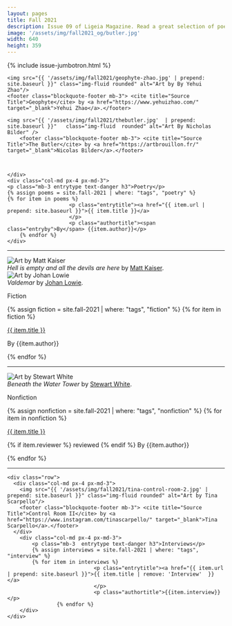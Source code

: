 ```yaml
---
layout: pages
title: Fall 2021
description: Issue 09 of Ligeia Magazine. Read a great selection of poetry, fiction, nonfiction, and interviews.
image: '/assets/img/fall2021_og/butler.jpg'
width: 640
height: 359
---
```

{% include issue-jumbotron.html %}
<div class="container mt-4">

<div class="row">
	<div class="col-md px-4 px-md-3">

	<img src="{{ '/assets/img/fall2021/geophyte-zhao.jpg' | prepend: site.baseurl }}" class="img-fluid rounded" alt="Art by By Yehui Zhao"/>
	<footer class="blockquote-footer mb-3"> <cite title="Source Title">Geophyte</cite> by <a href="https://www.yehuizhao.com/" target="_blank">Yehui Zhao</a>.</footer>

	<img src="{{ '/assets/img/fall2021/thebutler.jpg'  | prepend: site.baseurl }}"   class="img-fluid  rounded" alt="Art By Nicholas Bilder" />
		<footer class="blockquote-footer mb-3"> <cite title="Source Title">The Butler</cite> by <a href="https://artbrouillon.fr/" target="_blank">Nicolas Bilder</a>.</footer>



	</div>
	<div class="col-md px-4 px-md-3">
	<p class="mb-3 entrytype text-danger h3">Poetry</p>
	{% assign poems = site.fall-2021 | where: "tags", "poetry" %}
	{% for item in poems %}
						<p class="entrytitle"><a href="{{ item.url | prepend: site.baseurl }}">{{ item.title }}</a>
						</p>
						<p class="authortitle"><span class="entryby">By</span> {{item.author}}</p>
	    {% endfor %}
	</div>
</div>
<hr />

<div class="row">
		<div class="col-md px-4 px-md-3">
		<img src="{{ '/assets/img/fall2021/matt_kaiser_art.jpg' | prepend: site.baseurl }}" class="img-fluid rounded" alt="Art by Matt Kaiser"/>
		<footer class="blockquote-footer mb-3"> <cite title="Source Title">Hell is empty and all the devils are here</cite> by <a href="https://www.instagram.com/mattkaiserart/" target="_blank">Matt Kaiser</a>.</footer>
		<img src="{{ '/assets/img/fall2021/lowie1.jpg' | prepend: site.baseurl }}"   class="img-fluid  rounded" alt="Art by Johan Lowie" />
		<footer class="blockquote-footer mb-3"> <cite title="Source Title">Valdemar</cite> by <a href="https://www.johan-lowie.com/" target="_blank">Johan Lowie</a>.</footer>
		</div>
		<div class="col-md px-4 px-md-3">
		<p class="mb-3 entrytype text-danger h3">Fiction</p>
		{% assign fiction = site.fall-2021 | where: "tags", "fiction" %}
		{% for item in fiction %}
							<p class="entrytitle"><a href="{{ item.url | prepend: site.baseurl }}">{{ item.title }}</a>
							</p>
							<p class="authortitle"><span class="entryby">By</span> {{item.author}}</p>
		    {% endfor %}
		</div>
	</div>
<hr />

  <div class="row">
    <div class="col-md px-4 px-md-3">
		<img src="{{ '/assets/img/fall2021/stewart.jpg' | prepend: site.baseurl }}" class="img-fluid rounded" alt="Art by Stewart White"/>
			<footer class="blockquote-footer mb-3"> <cite title="Source Title">Beneath the Water Tower</cite> by <a href="https://www.stewartwhitestudios.com/" target="_blank">Stewart White</a>.</footer>
    </div>
		<div class="col-md px-4 px-md-3">
			<p class="mb-3  entrytype text-danger h3">Nonfiction</p>
			{% assign nonfiction = site.fall-2021 | where: "tags", "nonfiction" %}
			{% for item in nonfiction %}
								<p class="entrytitle"><a href="{{ item.url | prepend: site.baseurl }}">{{ item.title }}</a>
								</p>
								<p class="authortitle"><span class="entryby">{% if item.reviewer %} reviewed {% endif %} By</span> {{item.author}}</p>
					{% endfor %}
		</div>
  </div>
  <hr />

	<div class="row">
	  <div class="col-md px-4 px-md-3">
		<img src="{{ '/assets/img/fall2021/tina-control-room-2.jpg' | prepend: site.baseurl }}" class="img-fluid rounded" alt="Art by Tina Scarpello"/>
		<footer class="blockquote-footer mb-3"> <cite title="Source Title">Control Room II</cite> by <a href="https://www.instagram.com/tinascarpello/" target="_blank">Tina Scarpello</a>.</footer>
	  </div>
		<div class="col-md px-4 px-md-3">
			<p class="mb-3  entrytype text-danger h3">Interviews</p>
			{% assign interviews = site.fall-2021 | where: "tags", "interview" %}
			{% for item in interviews %}
								<p class="entrytitle"><a href="{{ item.url | prepend: site.baseurl }}">{{ item.title | remove: 'Interview'  }}</a>
								</p>
								<p class="authortitle">{{item.interview}}</p>
					{% endfor %}
		</div>
	</div>
</div>
